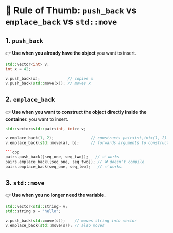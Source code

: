 # 📌 Rule of Thumb: `push_back` vs `emplace_back` vs `std::move`

## 1. `push_back`
👉 **Use when you already have the object** you want to insert.  

```cpp
std::vector<int> v;
int x = 42;

v.push_back(x);            // copies x
v.push_back(std::move(x)); // moves x

```
## 2. `emplace_back`
👉 **Use when you want to construct the object directly inside the container.** you want to insert.

```cpp
std::vector<std::pair<int, int>> v;

v.emplace_back(1, 2);                // constructs pair<int,int>(1, 2) in place
v.emplace_back(std::move(a), b);     // forwards arguments to constructor

```cpp
pairs.push_back({seq_one, seq_two});   // ✅ works
pairs.emplace_back({seq_one, seq_two}); // ❌ doesn’t compile
pairs.emplace_back(seq_one, seq_two);   // ✅ works

```
## 3. `std::move`
👉 **Use when you no longer need the variable.**

```cpp
std::vector<std::string> v;
std::string s = "hello";

v.push_back(std::move(s));    // moves string into vector
v.emplace_back(std::move(s)); // also moves
